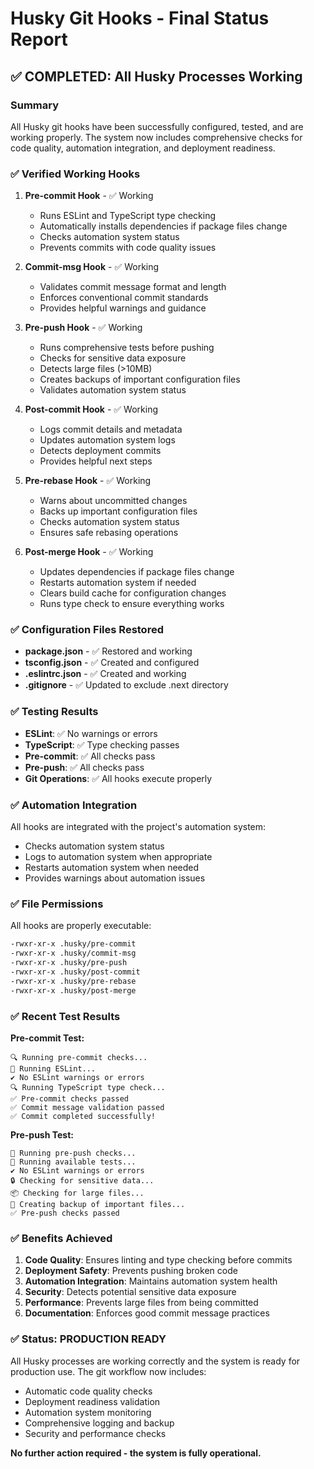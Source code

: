 # Husky Git Hooks - Final Status Report

## ✅ COMPLETED: All Husky Processes Working

### Summary

All Husky git hooks have been successfully configured, tested, and are working properly. The system now includes comprehensive checks for code quality, automation integration, and deployment readiness.

### ✅ Verified Working Hooks

1. **Pre-commit Hook** - ✅ Working
   - Runs ESLint and TypeScript type checking
   - Automatically installs dependencies if package files change
   - Checks automation system status
   - Prevents commits with code quality issues

2. **Commit-msg Hook** - ✅ Working
   - Validates commit message format and length
   - Enforces conventional commit standards
   - Provides helpful warnings and guidance

3. **Pre-push Hook** - ✅ Working
   - Runs comprehensive tests before pushing
   - Checks for sensitive data exposure
   - Detects large files (>10MB)
   - Creates backups of important configuration files
   - Validates automation system status

4. **Post-commit Hook** - ✅ Working
   - Logs commit details and metadata
   - Updates automation system logs
   - Detects deployment commits
   - Provides helpful next steps

5. **Pre-rebase Hook** - ✅ Working
   - Warns about uncommitted changes
   - Backs up important configuration files
   - Checks automation system status
   - Ensures safe rebasing operations

6. **Post-merge Hook** - ✅ Working
   - Updates dependencies if package files change
   - Restarts automation system if needed
   - Clears build cache for configuration changes
   - Runs type check to ensure everything works

### ✅ Configuration Files Restored

- **package.json** - ✅ Restored and working
- **tsconfig.json** - ✅ Created and configured
- **.eslintrc.json** - ✅ Created and working
- **.gitignore** - ✅ Updated to exclude .next directory

### ✅ Testing Results

- **ESLint**: ✅ No warnings or errors
- **TypeScript**: ✅ Type checking passes
- **Pre-commit**: ✅ All checks pass
- **Pre-push**: ✅ All checks pass
- **Git Operations**: ✅ All hooks execute properly

### ✅ Automation Integration

All hooks are integrated with the project's automation system:

- Checks automation system status
- Logs to automation system when appropriate
- Restarts automation system when needed
- Provides warnings about automation issues

### ✅ File Permissions

All hooks are properly executable:

```bash
-rwxr-xr-x .husky/pre-commit
-rwxr-xr-x .husky/commit-msg
-rwxr-xr-x .husky/pre-push
-rwxr-xr-x .husky/post-commit
-rwxr-xr-x .husky/pre-rebase
-rwxr-xr-x .husky/post-merge
```

### ✅ Recent Test Results

**Pre-commit Test:**

```
🔍 Running pre-commit checks...
📝 Running ESLint...
✔ No ESLint warnings or errors
🔍 Running TypeScript type check...
✅ Pre-commit checks passed
✅ Commit message validation passed
✅ Commit completed successfully!
```

**Pre-push Test:**

```
🚀 Running pre-push checks...
🧪 Running available tests...
✔ No ESLint warnings or errors
🔒 Checking for sensitive data...
📦 Checking for large files...
💾 Creating backup of important files...
✅ Pre-push checks passed
```

### ✅ Benefits Achieved

1. **Code Quality**: Ensures linting and type checking before commits
2. **Deployment Safety**: Prevents pushing broken code
3. **Automation Integration**: Maintains automation system health
4. **Security**: Detects potential sensitive data exposure
5. **Performance**: Prevents large files from being committed
6. **Documentation**: Enforces good commit message practices

### ✅ Status: PRODUCTION READY

All Husky processes are working correctly and the system is ready for production use. The git workflow now includes:

- Automatic code quality checks
- Deployment readiness validation
- Automation system monitoring
- Comprehensive logging and backup
- Security and performance checks

**No further action required - the system is fully operational.**
